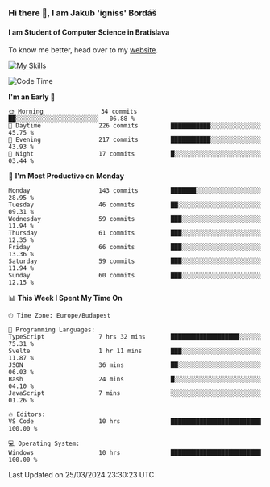 ### Hi there 👋, I am Jakub 'igniss' Bordáš

#### I am Student of Computer Science in Bratislava
To know me better, head over to my [website](https://bordas.sk).

[![My Skills](https://skillicons.dev/icons?i=js,html,css,figma,svelte,java,kotlin,python,postgresql,typescript,nest,nodejs)](https://bordas.sk)


<!--START_SECTION:waka-->
![Code Time](http://img.shields.io/badge/Code%20Time-1%2C447%20hrs%203%20mins-blue)

**I'm an Early 🐤** 

```text
🌞 Morning                34 commits          ██░░░░░░░░░░░░░░░░░░░░░░░   06.88 % 
🌆 Daytime                226 commits         ███████████░░░░░░░░░░░░░░   45.75 % 
🌃 Evening                217 commits         ███████████░░░░░░░░░░░░░░   43.93 % 
🌙 Night                  17 commits          █░░░░░░░░░░░░░░░░░░░░░░░░   03.44 % 
```
📅 **I'm Most Productive on Monday** 

```text
Monday                   143 commits         ███████░░░░░░░░░░░░░░░░░░   28.95 % 
Tuesday                  46 commits          ██░░░░░░░░░░░░░░░░░░░░░░░   09.31 % 
Wednesday                59 commits          ███░░░░░░░░░░░░░░░░░░░░░░   11.94 % 
Thursday                 61 commits          ███░░░░░░░░░░░░░░░░░░░░░░   12.35 % 
Friday                   66 commits          ███░░░░░░░░░░░░░░░░░░░░░░   13.36 % 
Saturday                 59 commits          ███░░░░░░░░░░░░░░░░░░░░░░   11.94 % 
Sunday                   60 commits          ███░░░░░░░░░░░░░░░░░░░░░░   12.15 % 
```


📊 **This Week I Spent My Time On** 

```text
🕑︎ Time Zone: Europe/Budapest

💬 Programming Languages: 
TypeScript               7 hrs 32 mins       ███████████████████░░░░░░   75.31 % 
Svelte                   1 hr 11 mins        ███░░░░░░░░░░░░░░░░░░░░░░   11.87 % 
JSON                     36 mins             ██░░░░░░░░░░░░░░░░░░░░░░░   06.03 % 
Bash                     24 mins             █░░░░░░░░░░░░░░░░░░░░░░░░   04.10 % 
JavaScript               7 mins              ░░░░░░░░░░░░░░░░░░░░░░░░░   01.26 % 

🔥 Editors: 
VS Code                  10 hrs              █████████████████████████   100.00 % 

💻 Operating System: 
Windows                  10 hrs              █████████████████████████   100.00 % 
```


 Last Updated on 25/03/2024 23:30:23 UTC
<!--END_SECTION:waka-->
